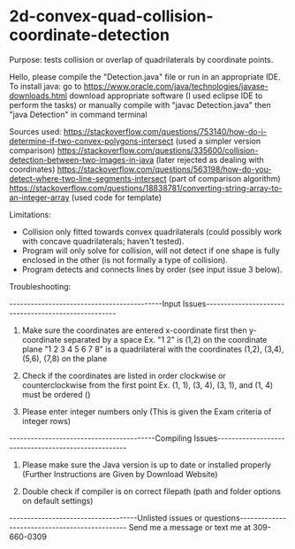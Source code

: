 # 2d-convex-quad-collision-coordinate-detection
Purpose: tests collision or overlap of quadrilaterals by coordinate points.

Hello, please compile the "Detection.java" file or run in an appropriate IDE.
To install java:
go to https://www.oracle.com/java/technologies/javase-downloads.html
download appropriate software (I used eclipse IDE to perform the tasks)
or manually compile with "javac Detection.java" then "java Detection" in command terminal

Sources used:
https://stackoverflow.com/questions/753140/how-do-i-determine-if-two-convex-polygons-intersect (used a simpler version comparison)
https://stackoverflow.com/questions/335600/collision-detection-between-two-images-in-java (later rejected as dealing with coordinates)
https://stackoverflow.com/questions/563198/how-do-you-detect-where-two-line-segments-intersect (part of comparison algorithm)
https://stackoverflow.com/questions/18838781/converting-string-array-to-an-integer-array (used code for template)

Limitations:
* Collision only fitted towards convex quadrilaterals (could possibly work with concave quadrilaterals; haven't tested).
* Program will only solve for collision, will not detect if one shape is fully enclosed in the other (is not formally a type of collision).
* Program detects and connects lines by order (see input issue 3 below).

Troubleshooting:

-------------------------------------------Input Issues----------------------------------------------------
1. Make sure the coordinates are entered x-coordinate first then y-coordinate separated by a space
Ex.
"1 2" is (1,2) on the coordinate plane
"1 2 3 4 5 6 7 8" is a quadrilateral with the coordinates (1,2), (3,4), (5,6), (7,8) on the plane

2. Check if the coordinates are listed in order clockwise or counterclockwise from the first point
Ex. (1, 1), (3, 4), (3, 1), and (1, 4) must be ordered ()

3. Please enter integer numbers only (This is given the Exam criteria of integer rows)

-----------------------------------------Compiling Issues----------------------------------------------------
1. Please make sure the Java version is up to date or installed properly (Further Instructions are Given by Download Website)

2. Double check if compiler is on correct filepath (path and folder options on default settings)

------------------------------------Unlisted issues or questions----------------------------------------------
Send me a message or text me at 309-660-0309
